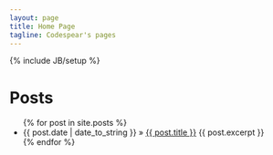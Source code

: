 ```yaml
---
layout: page
title: Home Page
tagline: Codespear's pages
---
```

{% include JB/setup %}

# Posts
<ul class="posts">
  {% for post in site.posts %}
    <li><span>{{ post.date | date_to_string }}</span> &raquo; <a href="{{ BASE_PATH }}{{ post.url }}">{{ post.title }}</a> {{ post.excerpt }}</li>
  {% endfor %}
</ul>



